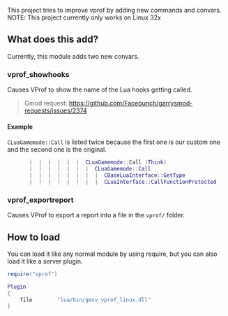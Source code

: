 This project tries to improve vprof by adding new commands and convars.  
NOTE: This project currently only works on Linux 32x  

## What does this add?
Currently, this module adds two new convars.

### vprof_showhooks
Causes VProf to show the name of the Lua hooks getting called.  
> Gmod request: https://github.com/Facepunch/garrysmod-requests/issues/2374

#### Example
`CLuaGamemode::Call` is listed twice because the first one is our custom one and the second one is the original.
```lua
       |  |  |  |  |  |  CLuaGamemode::Call (Think)
       |  |  |  |  |  |  |  CLuaGamemode::Call
       |  |  |  |  |  |  |  |  CBaseLuaInterface::GetType
       |  |  |  |  |  |  |  |  CLuaInterface::CallFunctionProtected
```

### vprof_exportreport
Causes VProf to export a report into a file in the `vprof/` folder.

## How to load
You can load it like any normal module by using require, but you can also load it like a server plugin.  

```lua
require("vprof")
```

```lua
Plugin
{
	file		"lua/bin/gmsv_vprof_linux.dll"
}
```